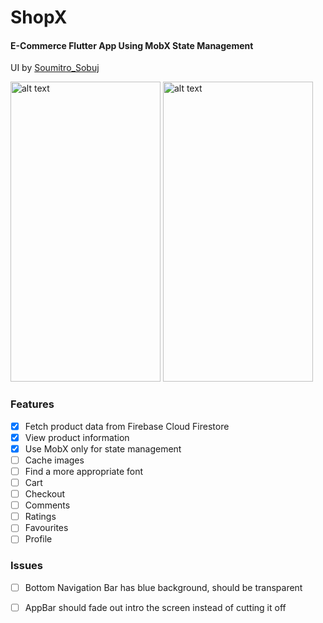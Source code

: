# ShopX
#### E-Commerce Flutter App Using MobX State Management
UI by [Soumitro_Sobuj](https://dribbble.com/shots/6876936-Product-App-Exploration)

<img src="https://user-images.githubusercontent.com/41022464/62838374-73b8c900-bc7b-11e9-9e7a-8538d1dd72c7.gif" alt="alt text" width=240 height=480> <img src="https://user-images.githubusercontent.com/41022464/62838376-7c110400-bc7b-11e9-9c70-6f30930efef9.gif" alt="alt text" width=240 height=480>






### Features
- [x] Fetch product data from Firebase Cloud Firestore
- [x] View product information
- [x] Use MobX only for state management
- [ ] Cache images
- [ ] Find a more appropriate font
- [ ] Cart
- [ ] Checkout
- [ ] Comments
- [ ] Ratings
- [ ] Favourites
- [ ] Profile

### Issues
- [ ] Bottom Navigation Bar has blue background, should be transparent
- [ ] AppBar should fade out intro the screen instead of cutting it off



